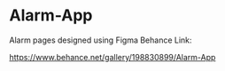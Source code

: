 # Alarm-App

Alarm pages designed using Figma
Behance Link:

https://www.behance.net/gallery/198830899/Alarm-App
